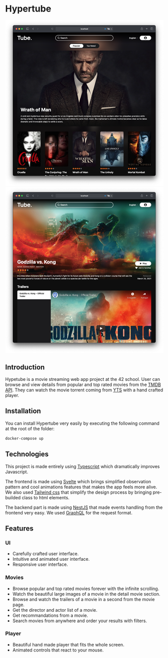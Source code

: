 # Hypertube

![hypertube](./img/home.png)
![hypertube](./img/movie.png)

## Introduction

Hypetube is a movie streaming web app project at the 42 school. User can browse and view details from popular and top rated movies from the [TMDB API](https://www.themoviedb.org). They can watch the movie torrent coming from [YTS](yts.mx) with a hand crafted player.

## Installation

You can install Hypertube very easily by executing the following command at the root of the folder:

```bash
docker-compose up
```

## Technologies

This project is made entirely using [Typescript](https://www.typescriptlang.org) which dramatically improves Javascript.

The frontend is made using [Svelte](https://svelte.dev) which brings simplified observation pattern and cool animations features that makes the app feels more alive. We also used [Tailwind css](https://tailwindcss.com) that simplify the design process by bringing pre-builded class to html elements.

The backend part is made using [NestJS](https://nestjs.com) that made events handling from the frontend very easy. We used [GraphQL](https://graphql.org) for the request format.

## Features

### UI

- Carefully crafted user interface.
- Intuitive and animated user interface.
- Responsive user interface.

### Movies

- Browse popular and top rated movies forever with the infinite scrolling.
- Watch the beautiful large images of a movie in the detail movie section.
- Browse and watch the trailers of a movie in a second from the movie page.
- Get the director and actor list of a movie.
- Get recommandations from a movie.
- Search movies from anywhere and order your results with filters.

### Player

- Beautiful hand made player that fits the whole screen.
- Animated controls that react to your mouse.
